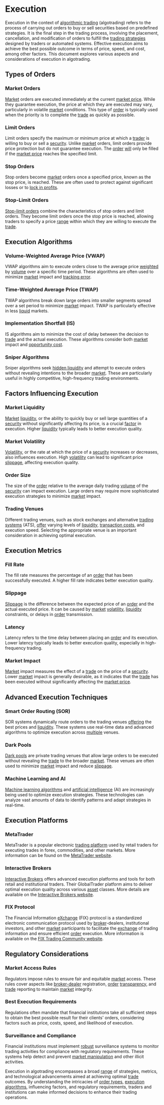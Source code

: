 # Execution

Execution in the context of [algorithmic trading](../a/accountability.md) (algotrading) refers to the process of carrying out orders to buy or sell securities based on predefined strategies. It is the final step in the trading process, involving the placement, cancellation, and modification of orders to fulfill the [trading strategies](../t/trading_strategies.md) designed by traders or automated systems. Effective execution aims to achieve the best possible outcome in terms of price, speed, and cost, among other factors. This document explores various aspects and considerations of execution in algotrading.

## Types of Orders

### Market Orders
[Market](../m/market.md) orders are executed immediately at the current [market price](../m/market_price.md). While they guarantee execution, the price at which they are executed may vary, particularly in volatile [market](../m/market.md) conditions. This type of [order](../o/order.md) is typically used when the priority is to complete the [trade](../t/trade.md) as quickly as possible.

### Limit Orders
Limit orders specify the maximum or minimum price at which a [trader](../t/trader.md) is willing to buy or sell a [security](../s/security.md). Unlike [market](../m/market.md) orders, limit orders provide price protection but do not guarantee execution. The [order](../o/order.md) [will](../w/will.md) only be filled if the [market price](../m/market_price.md) reaches the specified limit.

### Stop Orders
Stop orders become [market](../m/market.md) orders once a specified price, known as the stop price, is reached. These are often used to protect against significant losses or to [lock in profits](../l/lock_in_profits.md). 

### Stop-Limit Orders
[Stop-limit orders](../s/stop-limit_orders.md) combine the characteristics of stop orders and limit orders. They become limit orders once the stop price is reached, allowing traders to specify a price [range](../r/range.md) within which they are willing to execute the [trade](../t/trade.md).

## Execution Algorithms

### Volume-Weighted Average Price (VWAP)
VWAP algorithms aim to execute orders close to the average price [weighted](../w/weighted.md) by [volume](../v/volume.md) over a specific time period. These algorithms are often used to minimize [market](../m/market.md) impact and [tracking error](../t/tracking_error.md).

### Time-Weighted Average Price (TWAP)
TWAP algorithms break down large orders into smaller segments spread over a set period to minimize [market](../m/market.md) impact. TWAP is particularly effective in less [liquid](../l/liquid.md) markets.

### Implementation Shortfall (IS)
IS algorithms aim to minimize the cost of delay between the decision to [trade](../t/trade.md) and the actual execution. These algorithms consider both [market](../m/market.md) impact and [opportunity cost](../o/opportunity_cost.md).

### Sniper Algorithms
Sniper algorithms seek [hidden liquidity](../h/hidden_liquidity.md) and attempt to execute orders without revealing intentions to the broader [market](../m/market.md). These are particularly useful in highly competitive, high-frequency trading environments.

## Factors Influencing Execution

### Market Liquidity
[Market](../m/market.md) [liquidity](../l/liquidity.md), or the ability to quickly buy or sell large quantities of a [security](../s/security.md) without significantly affecting its price, is a crucial [factor](../f/factor.md) in execution. Higher [liquidity](../l/liquidity.md) typically leads to better execution quality.

### Market Volatility
[Volatility](../v/volatility.md), or the rate at which the price of a [security](../s/security.md) increases or decreases, also influences execution. High [volatility](../v/volatility.md) can lead to significant price [slippage](../s/slippage.md), affecting execution quality.

### Order Size
The size of the [order](../o/order.md) relative to the average daily trading [volume](../v/volume.md) of the [security](../s/security.md) can impact execution. Large orders may require more sophisticated execution strategies to minimize [market](../m/market.md) impact.

### Trading Venues
Different trading venues, such as stock exchanges and alternative [trading systems](../t/trading_systems.md) (ATS), [offer](../o/offer.md) varying levels of [liquidity](../l/liquidity.md), [transaction costs](../t/transaction_costs.md), and execution speed. Selecting the appropriate venue is an important consideration in achieving optimal execution.

## Execution Metrics

### Fill Rate
The fill rate measures the percentage of an [order](../o/order.md) that has been successfully executed. A higher fill rate indicates better execution quality.

### Slippage
[Slippage](../s/slippage.md) is the difference between the expected price of an [order](../o/order.md) and the actual executed price. It can be caused by [market](../m/market.md) [volatility](../v/volatility.md), [liquidity](../l/liquidity.md) constraints, or delays in [order](../o/order.md) transmission.

### Latency
Latency refers to the time delay between placing an [order](../o/order.md) and its execution. Lower latency typically leads to better execution quality, especially in high-frequency trading.

### Market Impact
[Market](../m/market.md) impact measures the effect of a [trade](../t/trade.md) on the price of a [security](../s/security.md). Lower [market](../m/market.md) impact is generally desirable, as it indicates that the [trade](../t/trade.md) has been executed without significantly affecting the [market price](../m/market_price.md).

## Advanced Execution Techniques

### Smart Order Routing (SOR)
SOR systems dynamically route orders to the trading venues [offering](../o/offering.md) the best prices and [liquidity](../l/liquidity.md). These systems use real-time data and advanced algorithms to optimize execution across [multiple](../m/multiple.md) venues.

### Dark Pools
[Dark pools](../d/dark_pools.md) are private trading venues that allow large orders to be executed without revealing the [trade](../t/trade.md) to the broader [market](../m/market.md). These venues are often used to minimize [market](../m/market.md) impact and reduce [slippage](../s/slippage.md).

### Machine Learning and AI
[Machine learning algorithms](../m/machine_learning_algorithms_in_trading.md) and [artificial intelligence](../a/artificial_intelligence_in_trading.md) (AI) are increasingly being used to optimize execution strategies. These technologies can analyze vast amounts of data to identify patterns and adapt strategies in real-time.

## Execution Platforms

### MetaTrader
MetaTrader is a popular electronic [trading platform](../t/trading_platform.md) used by retail traders for executing trades in forex, commodities, and other markets. More information can be found on the [MetaTrader website](https://www.metatrader4.com/).

### Interactive Brokers
[Interactive Brokers](../i/interactive_brokers.md) offers advanced execution platforms and tools for both retail and institutional traders. Their GlobalTrader platform aims to deliver optimal execution quality across various [asset](../a/asset.md) classes. More details are available on the [Interactive Brokers website](https://www.interactivebrokers.com/).

### FIX Protocol
The Financial Information [eXchange](../e/exchange.md) (FIX) protocol is a standardized electronic communication protocol used by [broker](../b/broker.md)-dealers, institutional investors, and other [market](../m/market.md) participants to facilitate the [exchange](../e/exchange.md) of trading information and ensure efficient [order](../o/order.md) execution. More information is available on the [FIX Trading Community website](https://www.fixtrading.org/).

## Regulatory Considerations

### Market Access Rules
Regulators impose rules to ensure fair and equitable [market](../m/market.md) access. These rules cover aspects like [broker-dealer](../b/broker-dealer.md) registration, [order](../o/order.md) [transparency](../t/transparency.md), and [trade](../t/trade.md) reporting to maintain [market](../m/market.md) integrity.

### Best Execution Requirements
Regulations often mandate that financial institutions take all sufficient steps to obtain the best possible result for their clients' orders, considering factors such as price, costs, speed, and likelihood of execution.

### Surveillance and Compliance
Financial institutions must implement [robust](../r/robust.md) surveillance systems to monitor trading activities for compliance with regulatory requirements. These systems help detect and prevent [market manipulation](../m/market_manipulation.md) and other illicit activities.

Execution in algotrading encompasses a broad [range](../r/range.md) of strategies, metrics, and technological advancements aimed at achieving optimal [trade](../t/trade.md) outcomes. By understanding the intricacies of [order types](../o/order_types_in_trading.md), [execution algorithms](../e/execution_algorithms.md), influencing factors, and regulatory requirements, traders and institutions can make informed decisions to enhance their trading operations.